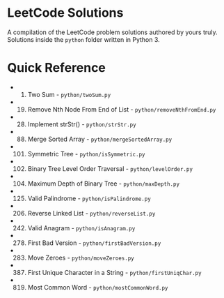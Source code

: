 # LeetCode Solutions

A compilation of the LeetCode problem solutions authored by yours truly. Solutions inside the `python` folder written in Python 3.

# Quick Reference

- 1. Two Sum - `python/twoSum.py`
- 19. Remove Nth Node From End of List - `python/removeNthFromEnd.py`
- 28. Implement strStr() - `python/strStr.py`
- 88. Merge Sorted Array - `python/mergeSortedArray.py`
- 101. Symmetric Tree - `python/isSymmetric.py`
- 102. Binary Tree Level Order Traversal - `python/levelOrder.py`
- 104. Maximum Depth of Binary Tree - `python/maxDepth.py`
- 125. Valid Palindrome - `python/isPalindrome.py`
- 206. Reverse Linked List - `python/reverseList.py`
- 242. Valid Anagram - `python/isAnagram.py`
- 278. First Bad Version - `python/firstBadVersion.py`
- 283. Move Zeroes - `python/moveZeroes.py`
- 387. First Unique Character in a String - `python/firstUniqChar.py`
- 819. Most Common Word - `python/mostCommonWord.py`

